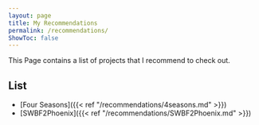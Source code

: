```yaml
---
layout: page
title: My Recommendations
permalink: /recommendations/
ShowToc: false
---
```

This Page contains a list of projects that I recommend to check out.

## List
- [Four Seasons]({{< ref "/recommendations/4seasons.md" >}})
- [SWBF2Phoenix]({{< ref "/recommendations/SWBF2Phoenix.md" >}})
